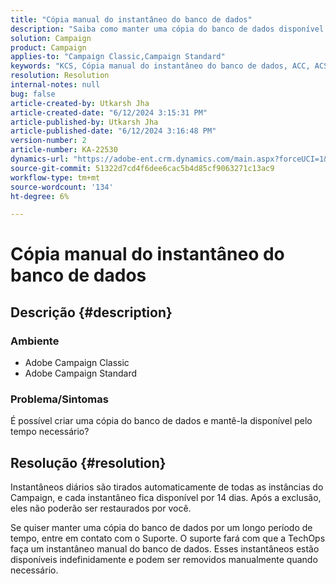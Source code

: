 ```yaml
---
title: "Cópia manual do instantâneo do banco de dados"
description: "Saiba como manter uma cópia do banco de dados disponível pelo tempo necessário no Adobe Campaign Classic."
solution: Campaign
product: Campaign
applies-to: "Campaign Classic,Campaign Standard"
keywords: "KCS, Cópia manual do instantâneo do banco de dados, ACC, ACS, "
resolution: Resolution
internal-notes: null
bug: false
article-created-by: Utkarsh Jha
article-created-date: "6/12/2024 3:15:31 PM"
article-published-by: Utkarsh Jha
article-published-date: "6/12/2024 3:16:48 PM"
version-number: 2
article-number: KA-22530
dynamics-url: "https://adobe-ent.crm.dynamics.com/main.aspx?forceUCI=1&pagetype=entityrecord&etn=knowledgearticle&id=da4e8c96-ce28-ef11-840a-00224808decd"
source-git-commit: 51322d7cd4f6dee6cac5b4d85cf9063271c13ac9
workflow-type: tm+mt
source-wordcount: '134'
ht-degree: 6%

---
```


# Cópia manual do instantâneo do banco de dados

## Descrição {#description}


### Ambiente

- Adobe Campaign Classic
- Adobe Campaign Standard


### Problema/Sintomas

É possível criar uma cópia do banco de dados e mantê-la disponível pelo tempo necessário?


## Resolução {#resolution}


Instantâneos diários são tirados automaticamente de todas as instâncias do Campaign, e cada instantâneo fica disponível por 14 dias. Após a exclusão, eles não poderão ser restaurados por você.

Se quiser manter uma cópia do banco de dados por um longo período de tempo, entre em contato com o Suporte. O suporte fará com que a TechOps faça um instantâneo manual do banco de dados. Esses instantâneos estão disponíveis indefinidamente e podem ser removidos manualmente quando necessário.
